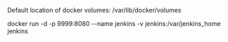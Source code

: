 
Default location of docker volumes: /var/lib/docker/volumes

docker run -d -p 9999:8080 --name jenkins -v jenkins:/var/jenkins_home jenkins
